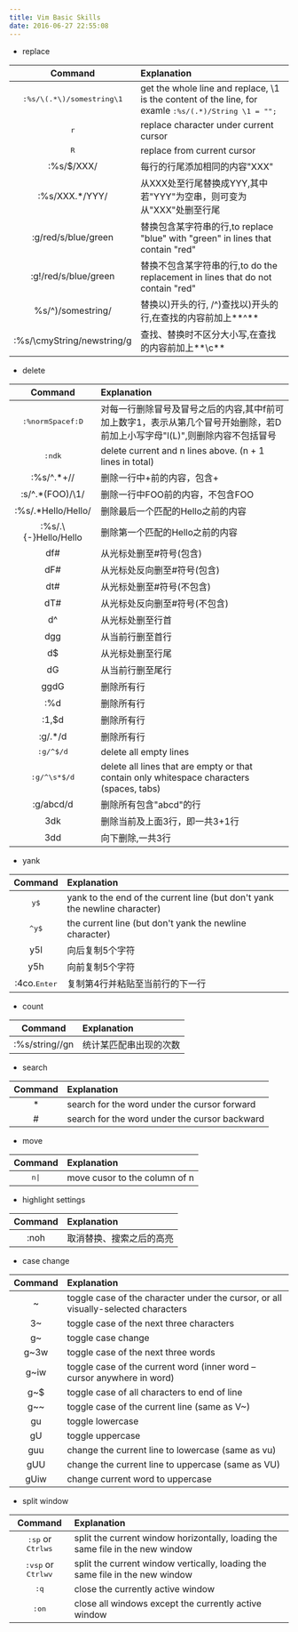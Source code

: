 ```yaml
---
title: Vim Basic Skills
date: 2016-06-27 22:55:08
---
```




* replace

|Command|Explanation|
|:-----:|:----------|
|<kbd>:</kbd><kbd>%</kbd><kbd>s</kbd><kbd>/</kbd><kbd>\\</kbd><kbd>(</kbd><kbd>.</kbd><kbd>*</kbd><kbd>\\</kbd><kbd>)</kbd><kbd>/</kbd><kbd>somestring</kbd><kbd>\\</kbd><kbd>1</kbd>|get the whole line and replace, \1 is the content of the line, for examle <kbd>:%s/\(.*\)/String \1 = "";</kbd>|
|<kbd>r</kbd>|replace character under current cursor| 
|<kbd>R</kbd>|replace from current cursor| 
|:%s/$/XXX/|每行的行尾添加相同的内容"XXX"|
|:%s/XXX.*/YYY/|从XXX处至行尾替换成YYY,其中若"YYY"为空串，则可变为从"XXX"处删至行尾|
|:g/red/s/blue/green|替换包含某字符串的行,to replace "blue" with "green" in lines that contain "red"|
|:g!/red/s/blue/green|替换不包含某字符串的行,to do the replacement in lines that do not contain "red"|
|%s/^)/somestring/|替换以)开头的行, /^)查找以)开头的行,在查找的内容前加上**^**|
|:%s/\cmyString/newstring/g|查找、替换时不区分大小写,在查找的内容前加上**\c**|

* delete

|Command   |Explanation|
|:--------:|:----------------|
|<kbd>:</kbd><kbd>%</kbd><kbd>n</kbd><kbd>o</kbd><kbd>r</kbd><kbd>m</kbd><kbd>Space</kbd><kbd>f</kbd><kbd>:</kbd><kbd>D</kbd>|对每一行删除冒号及冒号之后的内容,其中f前可加上数字1，表示从第几个冒号开始删除，若D前加上小写字母"l(L)",则删除内容不包括冒号|
|<kbd>:</kbd><kbd>n</kbd><kbd>d</kbd><kbd>k</kbd>|delete current and n lines above. (n + 1 lines in total)|
|:%s/^.*+//|删除一行中+前的内容，包含+|
|:s/^.*\(FOO\)/\1/|删除一行中FOO前的内容，不包含FOO|
|:%s/.*Hello/Hello/|删除最后一个匹配的Hello之前的内容|
|:%s/.\\{-}Hello/Hello|删除第一个匹配的Hello之前的内容|
|df#|从光标处删至#符号(包含)|
|dF#|从光标处反向删至#符号(包含)|
|dt#|从光标处删至#符号(不包含)|
|dT#|从光标处反向删至#符号(不包含)|
|d^|从光标处删至行首|
|dgg|从当前行删至首行|
|d$|从光标处删至行尾|
|dG|从当前行删至尾行|
|ggdG|删除所有行|
|:%d|删除所有行|
|:1,$d|删除所有行|
|:g/.*/d|删除所有行|
|<kbd>:</kbd><kbd>g</kbd><kbd>/</kbd><kbd>^</kbd><kbd>$</kbd><kbd>/</kbd><kbd>d</kbd>|delete all empty lines|
|<kbd>:</kbd><kbd>g</kbd><kbd>/</kbd><kbd>^</kbd><kbd>\\</kbd><kbd>s</kbd><kbd>*</kbd><kbd>$</kbd><kbd>/</kbd><kbd>d</kbd>|delete all lines that are empty or that contain only whitespace characters (spaces, tabs)|
|:g/abcd/d|删除所有包含"abcd"的行|
|3dk|删除当前及上面3行，即一共3+1行|
|3dd|向下删除,一共3行|

* yank

|Command|Explanation|
|:-----:|:----------------|
|<kbd>y</kbd><kbd>$</kbd>|yank to the end of the current line (but don't yank the newline character)|
|<kbd>^</kbd><kbd>y</kbd><kbd>$</kbd>|the current line (but don't yank the newline character)|
|y5l|向后复制5个字符|
|y5h|向前复制5个字符|
|:4co.<kbd>Enter</kbd>|复制第4行并粘贴至当前行的下一行|

* count

|Command|Explanation|
|:-----:|:----------------|
|:%s/string//gn|统计某匹配串出现的次数|

* search

|Command|Explanation|
|:-----:|:----------|
|\*|search for the word under the cursor forward|
|#|search for the word under the cursor backward|

* move

|Command|Explanation|
|:-----:|:----------------|
|<kbd>n</kbd><kbd>\|</kbd>|move cusor to the column of n|

* highlight settings

|Command|Explanation|
|:-----:|:----------------|
|:noh|取消替换、搜索之后的高亮|

* case change

|Command|Explanation|
|:-----:|:----------------|
|~|toggle case of the character under the cursor, or all visually-selected characters|
|3~|toggle case of the next three characters|
|g~|toggle case change|
|g~3w|toggle case of the next three words|
|g~iw|toggle case of the current word (inner word – cursor anywhere in word)|
|g~$|toggle case of all characters to end of line|
|g~~|toggle case of the current line (same as V~)|
|gu|toggle lowercase|
|gU|toggle uppercase|
|guu|change the current line to lowercase (same as vu)|
|gUU|change the current line to uppercase (same as VU)|
|gUiw|change current word to uppercase|

* split window

|Command|Explanation|
|:-----:|:----------------|
|<kbd>:</kbd><kbd>s</kbd><kbd>p</kbd> or <kbd>Ctrl</kbd><kbd>w</kbd><kbd>s</kbd>|split the current window horizontally, loading the same file in the new window|
|<kbd>:</kbd><kbd>v</kbd><kbd>s</kbd><kbd>p</kbd> or <kbd>Ctrl</kbd><kbd>w</kbd><kbd>v</kbd>|split the current window vertically, loading the same file in the new window|
|<kbd>:</kbd><kbd>q</kbd>|close the currently active window|
|<kbd>:</kbd><kbd>o</kbd><kbd>n</kbd>|close all windows except the currently active window|
